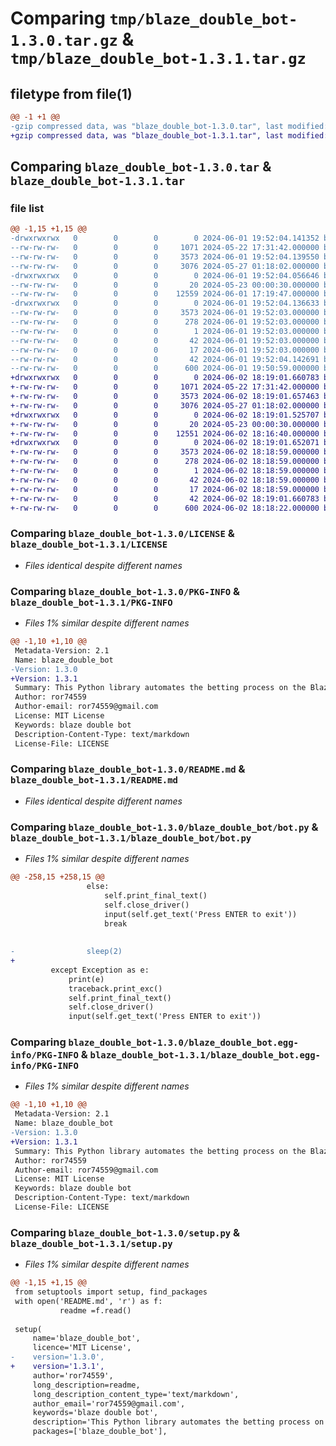 # Comparing `tmp/blaze_double_bot-1.3.0.tar.gz` & `tmp/blaze_double_bot-1.3.1.tar.gz`

## filetype from file(1)

```diff
@@ -1 +1 @@
-gzip compressed data, was "blaze_double_bot-1.3.0.tar", last modified: Sat Jun  1 19:52:04 2024, max compression
+gzip compressed data, was "blaze_double_bot-1.3.1.tar", last modified: Sun Jun  2 18:19:01 2024, max compression
```

## Comparing `blaze_double_bot-1.3.0.tar` & `blaze_double_bot-1.3.1.tar`

### file list

```diff
@@ -1,15 +1,15 @@
-drwxrwxrwx   0        0        0        0 2024-06-01 19:52:04.141352 blaze_double_bot-1.3.0/
--rw-rw-rw-   0        0        0     1071 2024-05-22 17:31:42.000000 blaze_double_bot-1.3.0/LICENSE
--rw-rw-rw-   0        0        0     3573 2024-06-01 19:52:04.139550 blaze_double_bot-1.3.0/PKG-INFO
--rw-rw-rw-   0        0        0     3076 2024-05-27 01:18:02.000000 blaze_double_bot-1.3.0/README.md
-drwxrwxrwx   0        0        0        0 2024-06-01 19:52:04.056646 blaze_double_bot-1.3.0/blaze_double_bot/
--rw-rw-rw-   0        0        0       20 2024-05-23 00:00:30.000000 blaze_double_bot-1.3.0/blaze_double_bot/__init__.py
--rw-rw-rw-   0        0        0    12559 2024-06-01 17:19:47.000000 blaze_double_bot-1.3.0/blaze_double_bot/bot.py
-drwxrwxrwx   0        0        0        0 2024-06-01 19:52:04.136633 blaze_double_bot-1.3.0/blaze_double_bot.egg-info/
--rw-rw-rw-   0        0        0     3573 2024-06-01 19:52:03.000000 blaze_double_bot-1.3.0/blaze_double_bot.egg-info/PKG-INFO
--rw-rw-rw-   0        0        0      278 2024-06-01 19:52:03.000000 blaze_double_bot-1.3.0/blaze_double_bot.egg-info/SOURCES.txt
--rw-rw-rw-   0        0        0        1 2024-06-01 19:52:03.000000 blaze_double_bot-1.3.0/blaze_double_bot.egg-info/dependency_links.txt
--rw-rw-rw-   0        0        0       42 2024-06-01 19:52:03.000000 blaze_double_bot-1.3.0/blaze_double_bot.egg-info/requires.txt
--rw-rw-rw-   0        0        0       17 2024-06-01 19:52:03.000000 blaze_double_bot-1.3.0/blaze_double_bot.egg-info/top_level.txt
--rw-rw-rw-   0        0        0       42 2024-06-01 19:52:04.142691 blaze_double_bot-1.3.0/setup.cfg
--rw-rw-rw-   0        0        0      600 2024-06-01 19:50:59.000000 blaze_double_bot-1.3.0/setup.py
+drwxrwxrwx   0        0        0        0 2024-06-02 18:19:01.660783 blaze_double_bot-1.3.1/
+-rw-rw-rw-   0        0        0     1071 2024-05-22 17:31:42.000000 blaze_double_bot-1.3.1/LICENSE
+-rw-rw-rw-   0        0        0     3573 2024-06-02 18:19:01.657463 blaze_double_bot-1.3.1/PKG-INFO
+-rw-rw-rw-   0        0        0     3076 2024-05-27 01:18:02.000000 blaze_double_bot-1.3.1/README.md
+drwxrwxrwx   0        0        0        0 2024-06-02 18:19:01.525707 blaze_double_bot-1.3.1/blaze_double_bot/
+-rw-rw-rw-   0        0        0       20 2024-05-23 00:00:30.000000 blaze_double_bot-1.3.1/blaze_double_bot/__init__.py
+-rw-rw-rw-   0        0        0    12551 2024-06-02 18:16:40.000000 blaze_double_bot-1.3.1/blaze_double_bot/bot.py
+drwxrwxrwx   0        0        0        0 2024-06-02 18:19:01.652071 blaze_double_bot-1.3.1/blaze_double_bot.egg-info/
+-rw-rw-rw-   0        0        0     3573 2024-06-02 18:18:59.000000 blaze_double_bot-1.3.1/blaze_double_bot.egg-info/PKG-INFO
+-rw-rw-rw-   0        0        0      278 2024-06-02 18:18:59.000000 blaze_double_bot-1.3.1/blaze_double_bot.egg-info/SOURCES.txt
+-rw-rw-rw-   0        0        0        1 2024-06-02 18:18:59.000000 blaze_double_bot-1.3.1/blaze_double_bot.egg-info/dependency_links.txt
+-rw-rw-rw-   0        0        0       42 2024-06-02 18:18:59.000000 blaze_double_bot-1.3.1/blaze_double_bot.egg-info/requires.txt
+-rw-rw-rw-   0        0        0       17 2024-06-02 18:18:59.000000 blaze_double_bot-1.3.1/blaze_double_bot.egg-info/top_level.txt
+-rw-rw-rw-   0        0        0       42 2024-06-02 18:19:01.660783 blaze_double_bot-1.3.1/setup.cfg
+-rw-rw-rw-   0        0        0      600 2024-06-02 18:18:22.000000 blaze_double_bot-1.3.1/setup.py
```

### Comparing `blaze_double_bot-1.3.0/LICENSE` & `blaze_double_bot-1.3.1/LICENSE`

 * *Files identical despite different names*

### Comparing `blaze_double_bot-1.3.0/PKG-INFO` & `blaze_double_bot-1.3.1/PKG-INFO`

 * *Files 1% similar despite different names*

```diff
@@ -1,10 +1,10 @@
 Metadata-Version: 2.1
 Name: blaze_double_bot
-Version: 1.3.0
+Version: 1.3.1
 Summary: This Python library automates the betting process on the Blaze Double
 Author: ror74559
 Author-email: ror74559@gmail.com
 License: MIT License
 Keywords: blaze double bot
 Description-Content-Type: text/markdown
 License-File: LICENSE
```

### Comparing `blaze_double_bot-1.3.0/README.md` & `blaze_double_bot-1.3.1/README.md`

 * *Files identical despite different names*

### Comparing `blaze_double_bot-1.3.0/blaze_double_bot/bot.py` & `blaze_double_bot-1.3.1/blaze_double_bot/bot.py`

 * *Files 1% similar despite different names*

```diff
@@ -258,15 +258,15 @@
                 else:
                     self.print_final_text()
                     self.close_driver()
                     input(self.get_text('Press ENTER to exit'))
                     break
                 
                 
-                sleep(2)
+                
         except Exception as e:
             print(e)
             traceback.print_exc()
             self.print_final_text()
             self.close_driver()
             input(self.get_text('Press ENTER to exit'))
```

### Comparing `blaze_double_bot-1.3.0/blaze_double_bot.egg-info/PKG-INFO` & `blaze_double_bot-1.3.1/blaze_double_bot.egg-info/PKG-INFO`

 * *Files 1% similar despite different names*

```diff
@@ -1,10 +1,10 @@
 Metadata-Version: 2.1
 Name: blaze_double_bot
-Version: 1.3.0
+Version: 1.3.1
 Summary: This Python library automates the betting process on the Blaze Double
 Author: ror74559
 Author-email: ror74559@gmail.com
 License: MIT License
 Keywords: blaze double bot
 Description-Content-Type: text/markdown
 License-File: LICENSE
```

### Comparing `blaze_double_bot-1.3.0/setup.py` & `blaze_double_bot-1.3.1/setup.py`

 * *Files 1% similar despite different names*

```diff
@@ -1,15 +1,15 @@
 from setuptools import setup, find_packages
 with open('README.md', 'r') as f:
           readme =f.read()
 
 setup(
     name='blaze_double_bot',
     licence='MIT License',
-    version='1.3.0',
+    version='1.3.1',
     author='ror74559',
     long_description=readme,
     long_description_content_type='text/markdown',
     author_email='ror74559@gmail.com',
     keywords='blaze double bot',
     description='This Python library automates the betting process on the Blaze Double',
     packages=['blaze_double_bot'],
```

